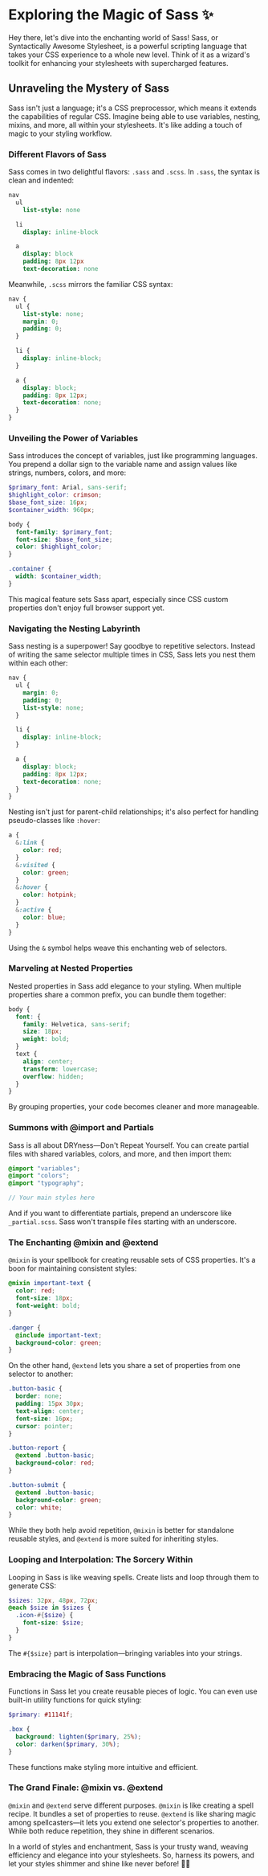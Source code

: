 # Exploring the Magic of Sass ✨

Hey there, let's dive into the enchanting world of Sass! Sass, or Syntactically Awesome Stylesheet, is a powerful scripting language that takes your CSS experience to a whole new level. Think of it as a wizard's toolkit for enhancing your stylesheets with supercharged features.

## Unraveling the Mystery of Sass

Sass isn't just a language; it's a CSS preprocessor, which means it extends the capabilities of regular CSS. Imagine being able to use variables, nesting, mixins, and more, all within your stylesheets. It's like adding a touch of magic to your styling workflow.

### Different Flavors of Sass

Sass comes in two delightful flavors: `.sass` and `.scss`. In `.sass`, the syntax is clean and indented:

```sass
nav
  ul
    list-style: none

  li
    display: inline-block

  a
    display: block
    padding: 8px 12px
    text-decoration: none
```

Meanwhile, `.scss` mirrors the familiar CSS syntax:

```scss
nav {
  ul {
    list-style: none;
    margin: 0;
    padding: 0;
  }

  li {
    display: inline-block;
  }

  a {
    display: block;
    padding: 8px 12px;
    text-decoration: none;
  }
}
```

### Unveiling the Power of Variables

Sass introduces the concept of variables, just like programming languages. You prepend a dollar sign to the variable name and assign values like strings, numbers, colors, and more:

```scss
$primary_font: Arial, sans-serif;
$highlight_color: crimson;
$base_font_size: 16px;
$container_width: 960px;

body {
  font-family: $primary_font;
  font-size: $base_font_size;
  color: $highlight_color;
}

.container {
  width: $container_width;
}
```

This magical feature sets Sass apart, especially since CSS custom properties don't enjoy full browser support yet.

### Navigating the Nesting Labyrinth

Sass nesting is a superpower! Say goodbye to repetitive selectors. Instead of writing the same selector multiple times in CSS, Sass lets you nest them within each other:

```scss
nav {
  ul {
    margin: 0;
    padding: 0;
    list-style: none;
  }

  li {
    display: inline-block;
  }

  a {
    display: block;
    padding: 8px 12px;
    text-decoration: none;
  }
}
```

Nesting isn't just for parent-child relationships; it's also perfect for handling pseudo-classes like `:hover`:

```scss
a {
  &:link {
    color: red;
  }
  &:visited {
    color: green;
  }
  &:hover {
    color: hotpink;
  }
  &:active {
    color: blue;
  }
}
```

Using the `&` symbol helps weave this enchanting web of selectors.

### Marveling at Nested Properties

Nested properties in Sass add elegance to your styling. When multiple properties share a common prefix, you can bundle them together:

```scss
body {
  font: {
    family: Helvetica, sans-serif;
    size: 18px;
    weight: bold;
  }
  text {
    align: center;
    transform: lowercase;
    overflow: hidden;
  }
}
```

By grouping properties, your code becomes cleaner and more manageable.

### Summons with @import and Partials

Sass is all about DRYness—Don't Repeat Yourself. You can create partial files with shared variables, colors, and more, and then import them:

```scss
@import "variables";
@import "colors";
@import "typography";

// Your main styles here
```

And if you want to differentiate partials, prepend an underscore like `_partial.scss`. Sass won't transpile files starting with an underscore.

### The Enchanting @mixin and @extend

`@mixin` is your spellbook for creating reusable sets of CSS properties. It's a boon for maintaining consistent styles:

```scss
@mixin important-text {
  color: red;
  font-size: 18px;
  font-weight: bold;
}

.danger {
  @include important-text;
  background-color: green;
}
```

On the other hand, `@extend` lets you share a set of properties from one selector to another:

```scss
.button-basic {
  border: none;
  padding: 15px 30px;
  text-align: center;
  font-size: 16px;
  cursor: pointer;
}

.button-report {
  @extend .button-basic;
  background-color: red;
}

.button-submit {
  @extend .button-basic;
  background-color: green;
  color: white;
}
```

While they both help avoid repetition, `@mixin` is better for standalone reusable styles, and `@extend` is more suited for inheriting styles.

### Looping and Interpolation: The Sorcery Within

Looping in Sass is like weaving spells. Create lists and loop through them to generate CSS:

```scss
$sizes: 32px, 48px, 72px;
@each $size in $sizes {
  .icon-#{$size} {
    font-size: $size;
  }
}
```

The `#{$size}` part is interpolation—bringing variables into your strings.

### Embracing the Magic of Sass Functions

Functions in Sass let you create reusable pieces of logic. You can even use built-in utility functions for quick styling:

```scss
$primary: #11141f;

.box {
  background: lighten($primary, 25%);
  color: darken($primary, 30%);
}
```

These functions make styling more intuitive and efficient.

### The Grand Finale: @mixin vs. @extend

`@mixin` and `@extend` serve different purposes. `@mixin` is like creating a spell recipe. It bundles a set of properties to reuse. `@extend` is like sharing magic among spellcasters—it lets you extend one selector's properties to another. While both reduce repetition, they shine in different scenarios.

In a world of styles and enchantment, Sass is your trusty wand, weaving efficiency and elegance into your stylesheets. So, harness its powers, and let your styles shimmer and shine like never before! 🌟🎩
